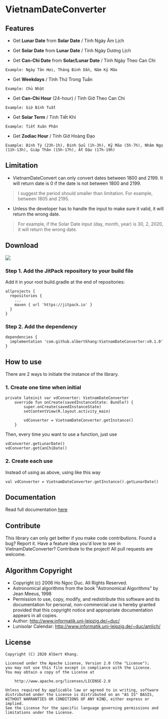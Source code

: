 # VietnamDateConverter

## Features
- Get **Lunar Date** from **Solar Date** / Tính Ngày Âm Lịch

- Get **Solar Date** from **Lunar Date** / Tính Ngày Dương Lịch

- Get **Can-Chi Date** from **Solar/Lunar Date** / Tính Ngày Theo Can Chi
```
Example: Ngày Tân Hợi, Tháng Bính Dần, Năm Kỷ Mão
```
- Get **Weekdays** / Tính Thứ Trong Tuần
```
Example: Chủ Nhật
```
- Get **Can-Chi Hour** (24-hour) / Tính Giờ Theo Can Chi
```
Example: Giờ Bính Tuất
```
- Get **Solar Term** / Tính Tiết Khí
```
Example: Tiết Xuân Phân
```
- Get **Zodiac Hour** / Tính Giờ Hoàng Đạo
```
Example: Bính Tý (23h-1h), Đinh Sửu (1h-3h), Kỷ Mão (5h-7h), Nhâm Ngọ (11h-13h), Giáp Thân (15h-17h), Ất Dậu (17h-19h)
```

## Limitation
- VietnamDateConvert can only convert dates between 1800 and 2199. It will return date is 0 if the date is not between 1800 and 2199.
> I suggest the period should smaller than limitation. For example, between 1805 and 2195.
- Unless the developer has to handle the input to make sure it valid, it will return the wrong date.
> For example, if the Solar Date input (day, month, year) is 30, 2, 2020, it will return the wrong date.

## Download
[![](https://jitpack.io/v/albertkhang/VietnamDateConverter.svg)](https://jitpack.io/#albertkhang/VietnamDateConverter)
### Step 1. Add the JitPack repository to your build file
Add it in your root build.gradle at the end of repositories:
```
allprojects {
  repositories {
    ...
    maven { url 'https://jitpack.io' }
  }
}
```
### Step 2. Add the dependency
```
dependencies {
  implementation 'com.github.albertkhang:VietnamDateConverter:v0.1.0'
}
```

## How to use
There are 2 ways to initiate the instance of the library.
### 1. Create one time when initial
```
private lateinit var vdConverter: VietnamDateConverter
    override fun onCreate(savedInstanceState: Bundle?) {
        super.onCreate(savedInstanceState)
        setContentView(R.layout.activity_main)

        vdConverter = VietnamDateConverter.getInstance()
    }
```
Then, every time you want to use a function, just use
```
vdConverter.getLunarDate()
vdConverter.getCanChiDate()
```
### 2. Create each use
Instead of using as above, using like this way
```
val vdConverter = VietnamDateConverter.getInstance().getLunarDate()
```
## Documentation
Read full documentation [here](https://github.com/albertkhang/VietnamDateConverter/blob/develop/document/DOCUMENT.md)

## Contribute
This library can only get better if you make code contributions. Found a bug? Report it. Have a feature idea you'd love to see in VietnamDateConverter? Contribute to the project! All pull requests are welcome.

## Algorithm Copyright
- Copyright (c) 2006 Ho Ngoc Duc. All Rights Reserved.
- Astronomical algorithms from the book "Astronomical Algorithms" by Jean Meeus, 1998
- Permission to use, copy, modify, and redistribute this software and its documentation for personal, non-commercial use is hereby granted provided that this copyright notice and appropriate documentation appears in all copies.
- Author: http://www.informatik.uni-leipzig.de/~duc/
- Lunisolar Calendar: http://www.informatik.uni-leipzig.de/~duc/amlich/

## License
```
Copyright (C) 2020 Albert Khang.

Licensed under the Apache License, Version 2.0 (the "License");
you may not use this file except in compliance with the License.
You may obtain a copy of the License at

	http://www.apache.org/licenses/LICENSE-2.0

Unless required by applicable law or agreed to in writing, software
distributed under the License is distributed on an "AS IS" BASIS,
WITHOUT WARRANTIES OR CONDITIONS OF ANY KIND, either express or implied.
See the License for the specific language governing permissions and
limitations under the License.
```

